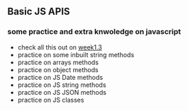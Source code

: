 ## Basic JS APIS

### some practice and extra knwoledge on javascript

- check all this out on [week1.3](../src/week1.3/)
- practice on some inbuilt string methods
- practice on arrays methods
- practice on object methods
- practice on JS Date methods
- practice on JS string methods
- practice on JS JSON methods
- practice on JS classes
